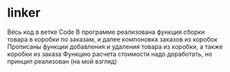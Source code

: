 # linker
Весь код в ветке Сode
В программе реализована функция сборки товара в коробки по заказам, и далее компоновка заказов из коробок
Прописаны функции добавления и удаления товара из коробки, а также коробки из заказа
Функцию расчета стоимости надо доработать, но принцип реализован (на мой взгляд)
